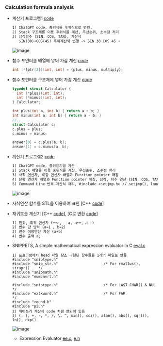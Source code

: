 ### Calculation formula analysis
* 계산기 프로그램1 [code](https://github.com/csbyun-data/C-Pro/edit/main/chap05/Calc/Calculation_formula.c)
    ```txt
  1) ChatGPT code, 중위식을 후위식으로 변환,
  2) Stack 구조체를 이용 후위식을 계산, 우선순위, 소수점 처리
  3) 삼각함수 (SIN, COS, TAN), 계산식
       SIN(30)+COS(45) 후위계산식 변경 -> SIN 30 COS 45 +
  ```
  ![image](https://github.com/user-attachments/assets/9532fcba-3fba-4496-b2d4-09dc5f58ace0)

* 함수 포인터를 배열에 넣어 가감 계산 [code](https://github.com/csbyun-data/C-Pro/blob/main/chap05/Calc/Calculation_formula3.c)
  ```c
  int (*fptr[3])(int, int) = {plus, minus, multiply};
  ```  
* 함수 포인터를 구조체에 넣어 가감 계산 [code](https://github.com/csbyun-data/C-Pro/blob/main/chap05/Calc/Calculation_formula4.c)
  ```c
  typedef struct Calculator {
    int (*plus)(int, int);
    int (*minus)(int, int);
  } Calculator;

  int plus(int a, int b) { return a + b; }
  int minus(int a, int b) { return a - b; }
  //...
  struct Calculator c;
  c.plus = plus;
  c.minus = minus;

  answer[0] = c.plus(a, b);
  answer[1] = c.minus(a, b);
  ```
    
* 계산기 프로그램2 [code](https://github.com/csbyun-data/C-Pro/blob/main/chap05/Calc/Calculation_Function_pointer.c)  
  ```txt
  1) ChatGPT code, 중위표기법 계산
  2) Stack 배열을 이용 중위식을 계산, 우선순위, 소수점 처리
  3) 사칙 연산자, 이항 연산자 배열과 Function pointer 매칭
  4) 단항 연산자 배열과 Function pointer 매칭, 삼각, 지수 연산 (SIN, COS, TAN, EXP 함수)
  5) Command Line 반복 계산식 처리, #include <setjmp.h> // setjmp(), longjmp() 사용
  ```
  ![image](https://github.com/user-attachments/assets/fef2af64-b83d-457f-bb4e-80d787b0aeb0)

* 사칙연산 함수를 STL을 이용하여 표현 [C++ [code](https://github.com/csbyun-data/C-Pro/blob/main/chap05/Calc/STL_Calculator1.cpp)]

* 재귀호출 계산기 [C++ [code](https://github.com/csbyun-data/C-Pro/blob/main/chap05/Calc/desktop_calc.cc)], [C로 변환 [code](https://github.com/csbyun-data/C-Pro/blob/main/chap05/Calc/desktop_calc.c)]
  ```txt
  1) 전위, 후위 연산자 (++a, --a, a++, a--)
  2) 변수 값 입력 (a=1 , b=2)
  3) 변수 이항연산 계산 (a+b)
  4) 변수 출력 a;
  ```
  
* SNIPPETS, A simple mathematical expression evaluator in C  [eval.c](https://github.com/csbyun-data/C-Pro/blob/main/chap05/Calc/Eval/eval.c)
  ```
  1) 프로그램에서 head 파일 참조 구현된 함수들을 1개의 파일로 만듦
  #include "sniptype.h"
  #include "snip_str.h"                     /* For rmallws(), strupr()    */
  #include "snipmath.h"
  #include "numcnvrt.h"
  
  #include "sniptype.h"                     /* For LAST_CHAR() & NUL      */
  #include "extkword.h"                     /* For FAR                    */
  #include "round.h"
  #include "pi.h"
  2) 뛰어쓰기 계산식 code 처림 안되어 있음
  3) (, ), +, -, *, /, \, ^, sin(), cos(), atan(), abs(), sqrt(), ln(), exp()
  ```
  ![image](https://github.com/user-attachments/assets/3091be4f-b26f-4d51-95d8-d6d5a2a34b7b)
  * Expression Evaluator [ee.c](), [e.h]()

